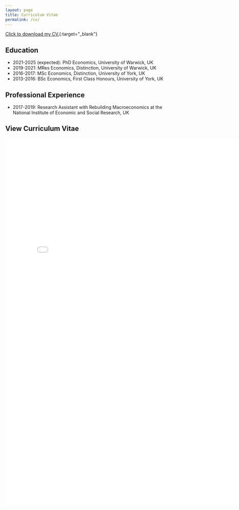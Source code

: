 ```yaml
---
layout: page
title: Curriculum Vitae
permalink: /cv/
---
```


[Click to download my CV.](cv/x.pdf){:target="_blank"}


## Education

- 2021-2025 (expected): PhD Economics, University of Warwick, UK
- 2019-2021: MRes Economics, Distinction, University of Warwick, UK
- 2016-2017: MSc Economics, Distinction, University of York, UK
- 2013-2016: BSc Economics, First Class Honours, University of York, UK

## Professional Experience

- 2017-2019: Research Assistant with Rebuilding Macroeconomics at the National Institute of Economic and Social Research, UK


## View Curriculum Vitae

<div style="text-align: center;">
  <embed src="x.pdf" width="800px" height="1150px" type="application/pdf" />
</div>